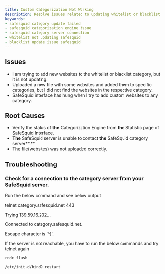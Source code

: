 ```yaml
---
title: Custom Categorization Not Working
description: Resolve issues related to updating whitelist or blacklist categories in SafeSquid by troubleshooting categorization engine connectivity and configuration.
keywords:
- safesquid category update failed
- safesquid categorization engine issue
- safesquid category server connection
- whitelist not updating safesquid
- blacklist update issue safesquid
---
```


## Issues
-   I am trying to add new websites to the whitelist or blacklist category, but it is not updating.
-   Uploaded a new file with some websites and added them to specific categories, but I did not find the websites in the respective category.
-   SafeSquid interface has hung when I try to add custom websites to any category.

## Root Causes
-   Verify the status of **the** Categorization Engine from **the** Statistic page of SafeSquid Interface.
-   **The** SafeSquid server is unable to contact **the** SafeSquid category server**.**
-   The file(websites) was not uploaded correctly.

## Troubleshooting
### Check for a connection to the category server from your SafeSquid server.

Run the below command and see below output

telnet category.safesquid.net 443

Trying 139.59.16.202...

Connected to category.safesquid.net.

Escape character is '^]'.

If the server is not reachable, you have to run the below commands and try telnet again

```bash
rndc flush
```
```bash
/etc/init.d/bind9 restart
```